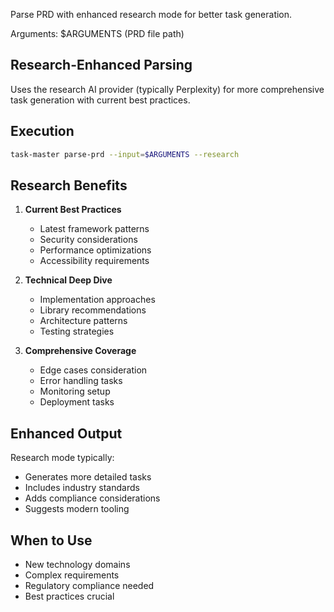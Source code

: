 Parse PRD with enhanced research mode for better task generation.

Arguments: $ARGUMENTS (PRD file path)

## Research-Enhanced Parsing

Uses the research AI provider (typically Perplexity) for more comprehensive task generation with current best practices.

## Execution

```bash
task-master parse-prd --input=$ARGUMENTS --research
```

## Research Benefits

1. **Current Best Practices**
   - Latest framework patterns
   - Security considerations
   - Performance optimizations
   - Accessibility requirements

2. **Technical Deep Dive**
   - Implementation approaches
   - Library recommendations
   - Architecture patterns
   - Testing strategies

3. **Comprehensive Coverage**
   - Edge cases consideration
   - Error handling tasks
   - Monitoring setup
   - Deployment tasks

## Enhanced Output

Research mode typically:
- Generates more detailed tasks
- Includes industry standards
- Adds compliance considerations
- Suggests modern tooling

## When to Use

- New technology domains
- Complex requirements
- Regulatory compliance needed
- Best practices crucial
